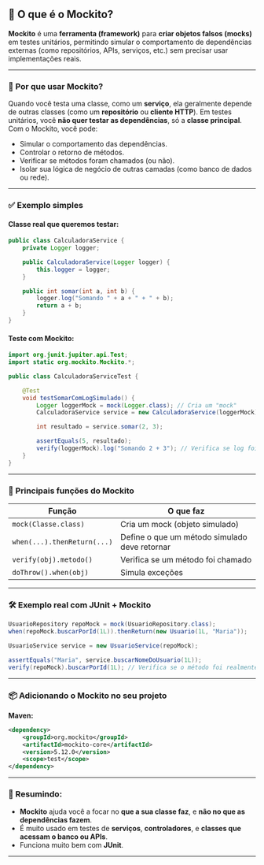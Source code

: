 
## 🧪 O que é o **Mockito**?

**Mockito** é uma **ferramenta (framework)** para **criar objetos falsos (mocks)** em testes unitários, permitindo simular o comportamento de dependências externas (como repositórios, APIs, serviços, etc.) sem precisar usar implementações reais.

---

### 🧱 Por que usar Mockito?

Quando você testa uma classe, como um **serviço**, ela geralmente depende de outras classes (como um **repositório** ou **cliente HTTP**). Em testes unitários, você **não quer testar as dependências**, só a **classe principal**. Com o Mockito, você pode:

* Simular o comportamento das dependências.
* Controlar o retorno de métodos.
* Verificar se métodos foram chamados (ou não).
* Isolar sua lógica de negócio de outras camadas (como banco de dados ou rede).

---

### ✅ Exemplo simples

#### Classe real que queremos testar:

```java
public class CalculadoraService {
    private Logger logger;

    public CalculadoraService(Logger logger) {
        this.logger = logger;
    }

    public int somar(int a, int b) {
        logger.log("Somando " + a + " + " + b);
        return a + b;
    }
}
```

#### Teste com Mockito:

```java
import org.junit.jupiter.api.Test;
import static org.mockito.Mockito.*;

public class CalculadoraServiceTest {

    @Test
    void testSomarComLogSimulado() {
        Logger loggerMock = mock(Logger.class); // Cria um "mock"
        CalculadoraService service = new CalculadoraService(loggerMock);

        int resultado = service.somar(2, 3);

        assertEquals(5, resultado);
        verify(loggerMock).log("Somando 2 + 3"); // Verifica se log foi chamado
    }
}
```

---

### 🔧 Principais funções do Mockito

| Função                      | O que faz                                     |
| --------------------------- | --------------------------------------------- |
| `mock(Classe.class)`        | Cria um mock (objeto simulado)                |
| `when(...).thenReturn(...)` | Define o que um método simulado deve retornar |
| `verify(obj).metodo()`      | Verifica se um método foi chamado             |
| `doThrow().when(obj)`       | Simula exceções                               |

---

### 🛠️ Exemplo real com JUnit + Mockito

```java
UsuarioRepository repoMock = mock(UsuarioRepository.class);
when(repoMock.buscarPorId(1L)).thenReturn(new Usuario(1L, "Maria"));

UsuarioService service = new UsuarioService(repoMock);

assertEquals("Maria", service.buscarNomeDoUsuario(1L));
verify(repoMock).buscarPorId(1L); // Verifica se o método foi realmente chamado
```

---

### 📦 Adicionando o Mockito no seu projeto

**Maven:**

```xml
<dependency>
    <groupId>org.mockito</groupId>
    <artifactId>mockito-core</artifactId>
    <version>5.12.0</version>
    <scope>test</scope>
</dependency>
```

---

### 🧠 Resumindo:

* **Mockito** ajuda você a focar no **que a sua classe faz**, e **não no que as dependências fazem**.
* É muito usado em testes de **serviços**, **controladores**, e **classes que acessam o banco ou APIs**.
* Funciona muito bem com **JUnit**.

---


